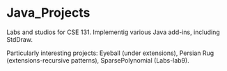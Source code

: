# Java_Projects
Labs and studios for CSE 131. Implementig various Java add-ins, including StdDraw.

Particularly interesting projects: Eyeball (under extensions), Persian Rug (extensions-recursive patterns), SparsePolynomial (Labs-lab9). 
